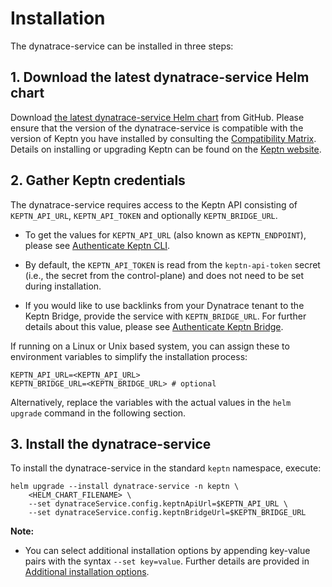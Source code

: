 # Installation

The dynatrace-service can be installed in three steps:


## 1. Download the latest dynatrace-service Helm chart

Download [the latest dynatrace-service Helm chart](https://github.com/keptn-contrib/dynatrace-service/releases/latest/) from GitHub. Please ensure that the version of the dynatrace-service is compatible with the version of Keptn you have installed by consulting the [Compatibility Matrix](compatibility.md). Details on installing or upgrading Keptn can be found on the [Keptn website](https://keptn.sh/docs/quickstart/).


## 2. Gather Keptn credentials

The dynatrace-service requires access to the Keptn API consisting of `KEPTN_API_URL`, `KEPTN_API_TOKEN` and optionally `KEPTN_BRIDGE_URL`.

* To get the values for `KEPTN_API_URL` (also known as `KEPTN_ENDPOINT`), please see [Authenticate Keptn CLI](https://keptn.sh/docs/0.10.x/operate/install/#authenticate-keptn-cli).

* By default, the `KEPTN_API_TOKEN` is read from the `keptn-api-token` secret (i.e., the secret from the control-plane) and does not need to be set during installation.

* If you would like to use backlinks from your Dynatrace tenant to the Keptn Bridge, provide the service with `KEPTN_BRIDGE_URL`. For further details about this value, please see [Authenticate Keptn Bridge](https://keptn.sh/docs/0.10.x/operate/install/#authenticate-keptn-bridge).

If running on a Linux or Unix based system, you can assign these to environment variables to simplify the installation process: 

```console
KEPTN_API_URL=<KEPTN_API_URL>
KEPTN_BRIDGE_URL=<KEPTN_BRIDGE_URL> # optional
```

Alternatively, replace the variables with the actual values in the `helm upgrade` command in the following section.


## 3. Install the dynatrace-service

To install the dynatrace-service in the standard `keptn` namespace, execute:

```console
helm upgrade --install dynatrace-service -n keptn \
    <HELM_CHART_FILENAME> \
    --set dynatraceService.config.keptnApiUrl=$KEPTN_API_URL \
    --set dynatraceService.config.keptnBridgeUrl=$KEPTN_BRIDGE_URL
```

**Note:** 
- You can select additional installation options by appending key-value pairs with the syntax `--set key=value`. Further details are provided in [Additional installation options](additional-installation-options.md).

